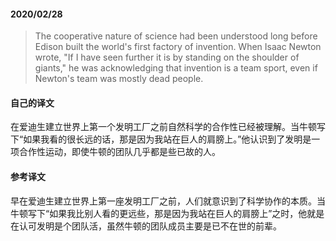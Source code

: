 #### 2020/02/28

> The cooperative nature of science had been understood long before Edison built the world's first factory of invention. When Isaac Newton wrote, "If I have seen further it is by standing on the shoulder of giants," he was acknowledging that invention is a team sport, even if Newton's team was mostly dead people.



#### 自己的译文

在爱迪生建立世界上第一个发明工厂之前自然科学的合作性已经被理解。当牛顿写下“如果我看的很长远的话，那是因为我站在巨人的肩膀上。”他认识到了发明是一项合作性运动，即使牛顿的团队几乎都是些已故的人。



#### 参考译文

早在爱迪生建立世界上第一座发明工厂之前，人们就意识到了科学协作的本质。当牛顿写下“如果我比别人看的更远些，那是因为我站在巨人的肩膀上”之时，他就是在认可发明是个团队活，虽然牛顿的团队成员主要是已不在世的前辈。

